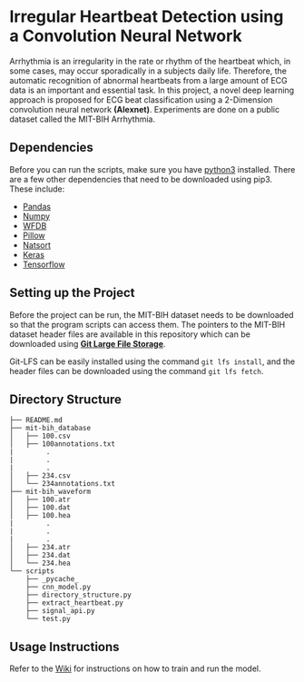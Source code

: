 # Irregular Heartbeat Detection using a Convolution Neural Network
Arrhythmia is an irregularity in the rate or rhythm of the heartbeat which, in some cases, may occur sporadically in a subjects daily life. Therefore, the automatic recognition of abnormal heartbeats from a large amount of ECG data is an important and essential task. In this project, a novel deep learning approach is proposed for ECG beat classification using a 2-Dimension convolution neural network **(Alexnet)**.  Experiments are done on a public dataset called the MIT-BIH Arrhythmia.

## Dependencies
Before you can run the scripts, make sure you have [python3](https://www.python.org/downloads/release/python-367/) installed. There are a few other dependencies that need to be downloaded using pip3. These include:
- [Pandas](https://pypi.org/project/pandas/)
- [Numpy](https://pypi.org/project/numpy/)
- [WFDB](https://pypi.org/project/wfdb/)
- [Pillow](https://pypi.org/project/Pillow/)
- [Natsort](https://pypi.org/project/natsort/)
- [Keras](https://pypi.org/project/Keras/)
- [Tensorflow](https://pypi.org/project/tensorflow/)

## Setting up the Project
Before the project can be run, the MIT-BIH dataset needs to be downloaded so that the program scripts can access them. The pointers to the MIT-BIH dataset header files are available in this repository which can be downloaded using [**Git Large File Storage**](https://git-lfs.github.com/).

Git-LFS can be easily installed using the command `git lfs install`, and the header files can be downloaded using the command `git lfs fetch`.

## Directory Structure
```
├── README.md
├── mit-bih_database
│   ├── 100.csv
│   ├── 100annotations.txt
|        .
|        .
|        .
│   ├── 234.csv
│   └── 234annotations.txt
├── mit-bih_waveform
│   ├── 100.atr
│   ├── 100.dat
│   ├── 100.hea
|        .
|        .
|        .
│   ├── 234.atr
│   ├── 234.dat
│   └── 234.hea
└── scripts
    ├── _pycache_
    ├── cnn_model.py
    ├── directory_structure.py
    ├── extract_heartbeat.py
    ├── signal_api.py
    └── test.py
```

## Usage Instructions
Refer to the [Wiki](https://github.com/abdurmasood/Irregular-Heartbeat-Detection-using-ML/wiki) for instructions on how to train and run the model.
